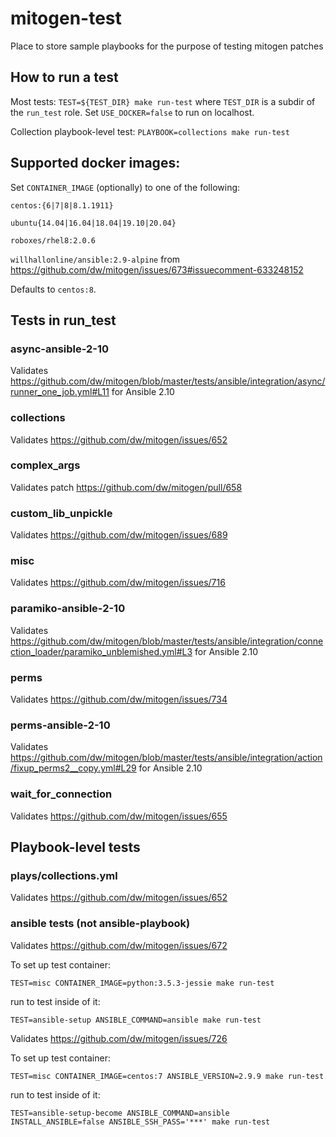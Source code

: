 # mitogen-test
Place to store sample playbooks for the purpose of testing mitogen patches

## How to run a test
Most tests: `TEST=${TEST_DIR} make run-test` where `TEST_DIR` is a subdir of the `run_test` role.
Set `USE_DOCKER=false` to run on localhost.

Collection playbook-level test:
`PLAYBOOK=collections make run-test`


## Supported docker images:
Set `CONTAINER_IMAGE` (optionally) to one of the following:

`centos:{6|7|8|8.1.1911}`

`ubuntu{14.04|16.04|18.04|19.10|20.04}`

`roboxes/rhel8:2.0.6`

`willhallonline/ansible:2.9-alpine` from https://github.com/dw/mitogen/issues/673#issuecomment-633248152

Defaults to `centos:8`.


## Tests in run_test

### async-ansible-2-10
Validates https://github.com/dw/mitogen/blob/master/tests/ansible/integration/async/runner_one_job.yml#L11 for Ansible 2.10

### collections
Validates https://github.com/dw/mitogen/issues/652

### complex_args
Validates patch https://github.com/dw/mitogen/pull/658

### custom_lib_unpickle
Validates https://github.com/dw/mitogen/issues/689

### misc
Validates https://github.com/dw/mitogen/issues/716

### paramiko-ansible-2-10
Validates https://github.com/dw/mitogen/blob/master/tests/ansible/integration/connection_loader/paramiko_unblemished.yml#L3 for Ansible 2.10

### perms
Validates https://github.com/dw/mitogen/issues/734

### perms-ansible-2-10
Validates https://github.com/dw/mitogen/blob/master/tests/ansible/integration/action/fixup_perms2__copy.yml#L29 for Ansible 2.10

### wait_for_connection
Validates https://github.com/dw/mitogen/issues/655

## Playbook-level tests

### plays/collections.yml
Validates https://github.com/dw/mitogen/issues/652

### ansible tests (not ansible-playbook)
Validates https://github.com/dw/mitogen/issues/672

To set up test container:
```
TEST=misc CONTAINER_IMAGE=python:3.5.3-jessie make run-test
```
run to test inside of it:
```
TEST=ansible-setup ANSIBLE_COMMAND=ansible make run-test
```

Validates https://github.com/dw/mitogen/issues/726

To set up test container:
```
TEST=misc CONTAINER_IMAGE=centos:7 ANSIBLE_VERSION=2.9.9 make run-test
```
run to test inside of it:
```
TEST=ansible-setup-become ANSIBLE_COMMAND=ansible INSTALL_ANSIBLE=false ANSIBLE_SSH_PASS='***' make run-test
```
